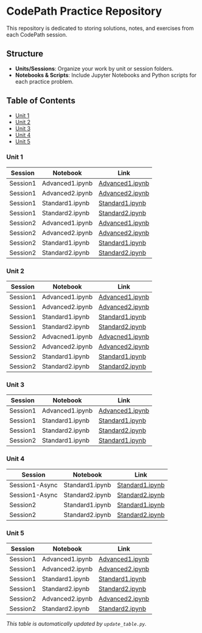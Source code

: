 # CodePath Practice Repository

This repository is dedicated to storing solutions, notes, and exercises from each CodePath session.

## Structure

- **Units/Sessions**: Organize your work by unit or session folders.
- **Notebooks & Scripts**: Include Jupyter Notebooks and Python scripts for each practice problem.

## Table of Contents

- [Unit 1](#unit-1)
- [Unit 2](#unit-2)
- [Unit 3](#unit-3)
- [Unit 4](#unit-4)
- [Unit 5](#unit-5)

### Unit 1

| Session | Notebook | Link |
|---------|----------|------|
| Session1 | Advanced1.ipynb | [Advanced1.ipynb](Unit%201/Session1/Advanced1.ipynb) |
| Session1 | Advanced2.ipynb | [Advanced2.ipynb](Unit%201/Session1/Advanced2.ipynb) |
| Session1 | Standard1.ipynb | [Standard1.ipynb](Unit%201/Session1/Standard1.ipynb) |
| Session1 | Standard2.ipynb | [Standard2.ipynb](Unit%201/Session1/Standard2.ipynb) |
| Session2 | Advanced1.ipynb | [Advanced1.ipynb](Unit%201/Session2/Advanced1.ipynb) |
| Session2 | Advanced2.ipynb | [Advanced2.ipynb](Unit%201/Session2/Advanced2.ipynb) |
| Session2 | Standard1.ipynb | [Standard1.ipynb](Unit%201/Session2/Standard1.ipynb) |
| Session2 | Standard2.ipynb | [Standard2.ipynb](Unit%201/Session2/Standard2.ipynb) |

### Unit 2

| Session | Notebook | Link |
|---------|----------|------|
| Session1 | Advanced1.ipynb | [Advanced1.ipynb](Unit%202/Session1/Advanced1.ipynb) |
| Session1 | Advanced2.ipynb | [Advanced2.ipynb](Unit%202/Session1/Advanced2.ipynb) |
| Session1 | Standard1.ipynb | [Standard1.ipynb](Unit%202/Session1/Standard1.ipynb) |
| Session1 | Standard2.ipynb | [Standard2.ipynb](Unit%202/Session1/Standard2.ipynb) |
| Session2 | Advacned1.ipynb | [Advacned1.ipynb](Unit%202/Session2/Advacned1.ipynb) |
| Session2 | Advanced2.ipynb | [Advanced2.ipynb](Unit%202/Session2/Advanced2.ipynb) |
| Session2 | Standard1.ipynb | [Standard1.ipynb](Unit%202/Session2/Standard1.ipynb) |
| Session2 | Standard2.ipynb | [Standard2.ipynb](Unit%202/Session2/Standard2.ipynb) |

### Unit 3

| Session | Notebook | Link |
|---------|----------|------|
| Session1 | Advanced1.ipynb | [Advanced1.ipynb](Unit%203/Session1/Advanced1.ipynb) |
| Session1 | Standard1.ipynb | [Standard1.ipynb](Unit%203/Session1/Standard1.ipynb) |
| Session1 | Standard2.ipynb | [Standard2.ipynb](Unit%203/Session1/Standard2.ipynb) |
| Session2 | Standard1.ipynb | [Standard1.ipynb](Unit%203/Session2/Standard1.ipynb) |

### Unit 4

| Session | Notebook | Link |
|---------|----------|------|
| Session1-Async | Standard1.ipynb | [Standard1.ipynb](Unit%204/Session1-Async/Standard1.ipynb) |
| Session1-Async | Standard2.ipynb | [Standard2.ipynb](Unit%204/Session1-Async/Standard2.ipynb) |
| Session2 | Standard1.ipynb | [Standard1.ipynb](Unit%204/Session2/Standard1.ipynb) |
| Session2 | Standard2.ipynb | [Standard2.ipynb](Unit%204/Session2/Standard2.ipynb) |

### Unit 5

| Session | Notebook | Link |
|---------|----------|------|
| Session1 | Advanced1.ipynb | [Advanced1.ipynb](Unit%205/Session1/Advanced1.ipynb) |
| Session1 | Advanced2.ipynb | [Advanced2.ipynb](Unit%205/Session1/Advanced2.ipynb) |
| Session1 | Standard1.ipynb | [Standard1.ipynb](Unit%205/Session1/Standard1.ipynb) |
| Session1 | Standard2.ipynb | [Standard2.ipynb](Unit%205/Session1/Standard2.ipynb) |
| Session2 | Advanced2.ipynb | [Advanced2.ipynb](Unit%205/Session2/Advanced2.ipynb) |
| Session2 | Standard2.ipynb | [Standard2.ipynb](Unit%205/Session2/Standard2.ipynb) |

*This table is automatically updated by `update_table.py`.*
